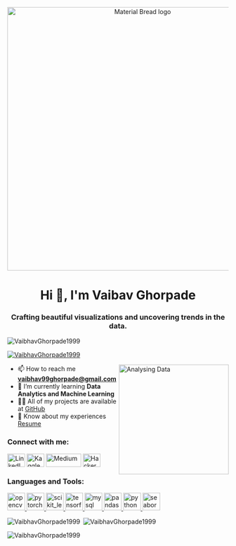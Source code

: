 <p align="center">
    <img width="600" src="https://www.cloudyml.com/wp-content/uploads/2022/06/data-analytics-services-image.gif" alt="Material Bread logo">
</p>

<h1 align="center">Hi 👋, I'm Vaibav Ghorpade</h1>
<h3 align="center">Crafting beautiful visualizations and uncovering trends in the data.</h3>

<p align="left"> <img src="https://komarev.com/ghpvc/?username=VaibhavGhorpade1999&label=Profile%20views&color=0e75b6&style=flat" alt="VaibhavGhorpade1999" /> </p>

<p align="left"> <a href="https://github.com/ryo-ma/github-profile-trophy"><img src="https://github-profile-trophy.vercel.app/?username=VaibhavGhorpade1999" alt="VaibhavGhorpade1999" /></a> </p>
<img align="right" alt="Analysing Data" width="250" src="https://miro.medium.com/v2/resize:fit:1400/1*ikCTENIieTEz883CRoog8A.gif">

- 📫 How to reach me **vaibhav99ghorpade@gmail.com**
- 🌱 I’m currently learning **Data Analytics and Machine Learning**
- 👨‍💻 All of my projects are available at [GitHub](https://github.com/VaibhavGhorpade1999)
- 📄 Know about my experiences [Resume](https://media.licdn.com/dms/document/media/D4D2DAQEfAz-L5i3NWg/profile-treasury-document-pdf-analyzed/0/1685637647750?e=1686787200&v=beta&t=20q_RAOQV3RrKXuEb607kLLjUPD5zyyP0tBI91AsuS4)



<h3 align="left">Connect with me:</h3>
<p align="left">
<a href="https://www.linkedin.com/in/vaibhav-ghorpade-743477154" target="blank"><img align="center" src="https://upload.wikimedia.org/wikipedia/commons/thumb/c/ca/LinkedIn_logo_initials.png/900px-LinkedIn_logo_initials.png?20140125013055" alt="LinkedIN" height="30" width="40" /></a>
<a href="https://www.kaggle.com/vaibhavghorpade" target="blank"><img align="center" src="https://storage.scolary.com/storage/file/public/71b68248-ba0a-4b26-b15f-0c77cdf341cd.svg" alt="Kaggle" height="30" width="40" /></a>
<a href="https://medium.com/@vaibhav99ghorpade" target="blank"><img align="center" src="https://miro.medium.com/v2/resize:fit:1100/format:webp/1*Ra88BZ-CSTovFS2ZSURBgg.png" alt="Medium" height="30" width="80" /></a>
<a href="https://www.hackerrank.com/dashboard" target="blank"><img align="center" src="https://upload.wikimedia.org/wikipedia/commons/thumb/4/40/HackerRank_Icon-1000px.png/900px-HackerRank_Icon-1000px.png?20200508182226" alt="Hacker Rank" height="30" width="40" /></a>
</p>

<h3 align="left">Languages and Tools:</h3>
<p align="left"> <a href="https://opencv.org/" target="_blank" rel="noreferrer"> <img src="https://www.vectorlogo.zone/logos/opencv/opencv-icon.svg" alt="opencv" width="40" height="40"/> </a> <a href="https://pytorch.org/" target="_blank" rel="noreferrer"> <img src="https://www.vectorlogo.zone/logos/pytorch/pytorch-icon.svg" alt="pytorch" width="40" height="40"/> </a> <a href="https://scikit-learn.org/" target="_blank" rel="noreferrer"> <img src="https://upload.wikimedia.org/wikipedia/commons/0/05/Scikit_learn_logo_small.svg" alt="scikit_learn" width="40" height="40"/> </a> <a href="https://www.tensorflow.org" target="_blank" rel="noreferrer"> <img src="https://www.vectorlogo.zone/logos/tensorflow/tensorflow-icon.svg" alt="tensorflow" width="40" height="40"/> </a> <a href="https://www.mysql.com/" target="_blank" rel="noreferrer"> <img src="https://static.javatpoint.com/mysql/images/mysql-tutorial.png" alt="mysql" width="40" height="40"/> </a> <a href="https://pandas.pydata.org/" target="_blank" rel="noreferrer"> <img src="https://miro.medium.com/v2/resize:fit:720/format:webp/1*n_ms1q5YoHAQXXUIfeADKQ.png" alt="pandas" width="40" height="40"/> </a> <a href="https://www.python.org" target="_blank" rel="noreferrer"> <img src="https://s3.dualstack.us-east-2.amazonaws.com/pythondotorg-assets/media/community/logos/python-logo-only.png" alt="python" width="40" height="40"/> </a> <a href="https://seaborn.pydata.org/" target="_blank" rel="noreferrer"> <img src="https://seaborn.pydata.org/_images/logo-mark-lightbg.svg" alt="seaborn" width="40" height="40"/> </a> </p>

<p><img align="left"src="https://github-readme-stats.vercel.app/api/top-langs?username=VaibhavGhorpade1999&show_icons=true&locale=en&layout=compact" alt="VaibhavGhorpade1999" /></p>

<p>&nbsp;<img align="centre"  src="https://github-readme-stats.vercel.app/api?username=VaibhavGhorpade1999&show_icons=true&locale=en" alt="VaibhavGhorpade1999" /></p>

<p><img align="center" src="https://github-readme-streak-stats.herokuapp.com/?user=VaibhavGhorpade1999" alt="VaibhavGhorpade1999" /></p>
